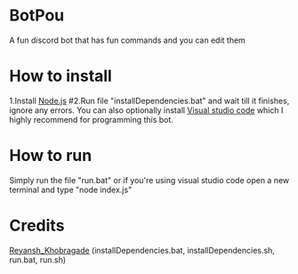 # BotPou
A fun discord bot that has fun commands and you can edit them
# How to install
1.Install [Node.js](https://nodejs.org/en/)
#2.Run file "installDependencies.bat" and wait till it finishes, ignore any errors.
You can also optionally install [Visual studio code](https://code.visualstudio.com/) which I highly recommend for programming this bot.
# How to run
Simply run the file  "run.bat" or if you're using visual studio code open a new terminal and type "node index.js"
# Credits
[Reyansh_Khobragade](https://github.com/Reyansh-Khobragade) (installDependencies.bat, installDependencies.sh, run.bat, run.sh)
